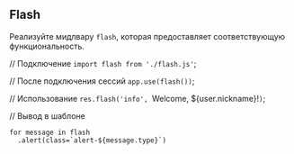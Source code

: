 ## Flash

Реализуйте мидлвару `flash`, которая предоставляет соответствующую функциональность.

// Подключение
`import flash from './flash.js'`;

// После подключения сессий
`app.use(flash())`;

// Использование
`res.flash('info', `Welcome, ${user.nickname}!`)`;

// Вывод в шаблоне
```
for message in flash
  .alert(class=`alert-${message.type}`)
```
